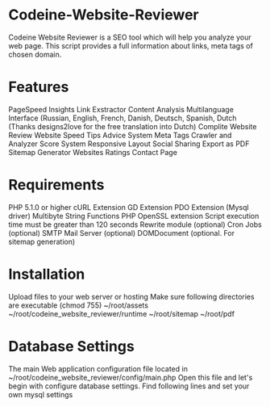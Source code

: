 # Codeine-Website-Reviewer
Codeine Website Reviewer is a SEO tool which will help you analyze your web page. This script provides a full information about links, meta tags of chosen domain.

# Features
PageSpeed Insights
Link Exstractor
Content Analysis
Multilanguage Interface (Russian, English, French, Danish, Deutsch, Spanish, Dutch (Thanks designs2love for the free translation into Dutch)
Complite Website Review
Website Speed Tips
Advice System
Meta Tags Crawler and Analyzer
Score System
Responsive Layout
Social Sharing
Export as PDF
Sitemap Generator
Websites Ratings
Contact Page

# Requirements
PHP 5.1.0 or higher
cURL Extension
GD Extension
PDO Extension (Mysql driver)
Multibyte String Functions
PHP OpenSSL extension
Script execution time must be greater than 120 seconds
Rewrite module (optional)
Cron Jobs (optional)
SMTP Mail Server (optional)
DOMDocument (optional. For sitemap generation)

# Installation
Upload files to your web server or hosting
Make sure following directories are executable (chmod 755)
~/root/assets
~/root/codeine_website_reviewer/runtime
~/root/sitemap
~/root/pdf

# Database Settings
The main Web application configuration file located in ~/root/codeine_website_reviewer/config/main.php
Open this file and let's begin with configure database settings. Find following lines and set your own mysql settings


